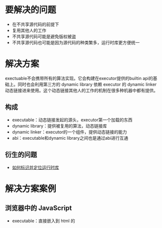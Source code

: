 # 要解决的问题

* 在不共享源代码的前提下
* 复用其他人的工作
* 不共享源代码可能是避免版权被盗
* 不共享源代码也可能是因为源代码的种类繁多，运行时库更方便统一

# 解决方案

exectuable不会携带所有的算法实现。它会构建在executor提供的builtin api的基础上。同时也会利用第三方的 dynamic library 依赖 executor 的 dynamic linker 动态链接进来使用。这个动态链接其他人的工作的机制在很多种机器中都有提供。

## 构成

* executable：动态链接发起的源头，executor第一个加载的东西
* dynamic library：提供被复用的算法，动态链接库
* dynamic linker：executor的一个组件，提供动态链接的能力
* abi：executable和dynamic library之间也是通过abi进行互通

## 衍生的问题

* [如何标识并定位运行时库](/如何标识并定位运行时库.md)

# 解决方案案例

## 浏览器中的 JavaScript

* executable：直接嵌入到 html 的 <script> 标签的 JavaScript 代码
* dynamic library：由 html 文件的 <script src="xxx"> 引用的 .js 文件
* dynamic linker：浏览器自身
* abi：没有